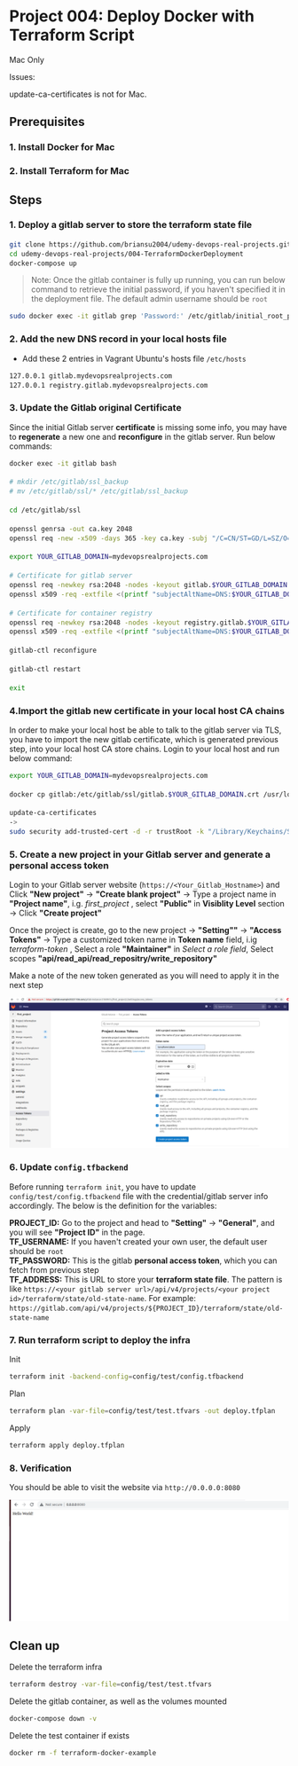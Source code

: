 # Project 004: Deploy Docker with Terraform Script

Mac Only

Issues:

update-ca-certificates is not for Mac.

<!--
## <a name="prerequisites">Prerequisites</a>

- Ubuntu 20.04 OS (Minimum 2 core CPU/8GB RAM/30GB Disk)
- Docker (see installation guide [here](https://docs.docker.com/get-docker/))
- Docker Compose (see installation guide [here](https://docs.docker.com/compose/install/))
- Terraform (see installation guide [here](https://developer.hashicorp.com/terraform/tutorials/aws-get-started/install-cli))
-->

## Prerequisites

### 1. Install Docker for Mac

### 2. Install Terraform for Mac

## Steps

### 1. Deploy a gitlab server to store the terraform state file

```bash
git clone https://github.com/briansu2004/udemy-devops-real-projects.git
cd udemy-devops-real-projects/004-TerraformDockerDeployment
docker-compose up
```

> Note: Once the gitlab container is fully up running, you can run below command to retrieve the initial password, if you haven't specified it in the deployment file. The default admin username should be `root`

```bash
sudo docker exec -it gitlab grep 'Password:' /etc/gitlab/initial_root_password
```

### 2. Add the new DNS record in your local hosts file

<!--
In your `docker-compose.yaml`, you have defined your gitlab server hostname in `hostname` field. Add it to your local hosts file so that you can use it to git clone the repo from your gitlab server.

```bash
export Your_Local_Host_IP=<Your_Local_Host_IP>
echo "${Your_Local_Host_IP}  gitlab.<Your_Gitlab_Hostname>" |sudo tee -a /etc/hosts
i.g.
echo "${Your_Local_Host_IP}  gitlab.mydevopsrealprojects.com" |sudo tee -a /etc/hosts
```

Then you should be able to access the Gitlab website via `https://<Your_Gitlab_Hostname>`
-->

- Add these 2 entries in Vagrant Ubuntu's hosts file `/etc/hosts`

```bash
127.0.0.1 gitlab.mydevopsrealprojects.com
127.0.0.1 registry.gitlab.mydevopsrealprojects.com
```

### 3. Update the Gitlab original Certificate

Since the initial Gitlab server **certificate** is missing some info, you may have to **regenerate** a new one and **reconfigure** in the gitlab server. Run below commands:

```bash
docker exec -it gitlab bash

# mkdir /etc/gitlab/ssl_backup
# mv /etc/gitlab/ssl/* /etc/gitlab/ssl_backup

cd /etc/gitlab/ssl

openssl genrsa -out ca.key 2048
openssl req -new -x509 -days 365 -key ca.key -subj "/C=CN/ST=GD/L=SZ/O=Acme, Inc./CN=Acme Root CA" -out ca.crt

export YOUR_GITLAB_DOMAIN=mydevopsrealprojects.com

# Certificate for gitlab server
openssl req -newkey rsa:2048 -nodes -keyout gitlab.$YOUR_GITLAB_DOMAIN.key -subj "/C=CN/ST=GD/L=SZ/O=Acme, Inc./CN=*.$YOUR_GITLAB_DOMAIN" -out gitlab.$YOUR_GITLAB_DOMAIN.csr
openssl x509 -req -extfile <(printf "subjectAltName=DNS:$YOUR_GITLAB_DOMAIN,DNS:gitlab.$YOUR_GITLAB_DOMAIN") -days 365 -in gitlab.$YOUR_GITLAB_DOMAIN.csr -CA ca.crt -CAkey ca.key -CAcreateserial -out gitlab.$YOUR_GITLAB_DOMAIN.crt

# Certificate for container registry
openssl req -newkey rsa:2048 -nodes -keyout registry.gitlab.$YOUR_GITLAB_DOMAIN.key -subj "/C=CN/ST=GD/L=SZ/O=Acme, Inc./CN=*.$YOUR_GITLAB_DOMAIN" -out registry.gitlab.$YOUR_GITLAB_DOMAIN.csr
openssl x509 -req -extfile <(printf "subjectAltName=DNS:$YOUR_GITLAB_DOMAIN,DNS:gitlab.$YOUR_GITLAB_DOMAIN,DNS:registry.gitlab.$YOUR_GITLAB_DOMAIN") -days 365 -in registry.gitlab.$YOUR_GITLAB_DOMAIN.csr -CA ca.crt -CAkey ca.key -CAcreateserial -out registry.gitlab.$YOUR_GITLAB_DOMAIN.crt

gitlab-ctl reconfigure

gitlab-ctl restart

exit
```

### 4.Import the gitlab new certificate in your local host CA chains

In order to make your local host be able to talk to the gitlab server via TLS, you have to import the new gitlab certificate, which is generated previous step, into your local host CA store chains. Login to your local host and run below command:

```bash
export YOUR_GITLAB_DOMAIN=mydevopsrealprojects.com

docker cp gitlab:/etc/gitlab/ssl/gitlab.$YOUR_GITLAB_DOMAIN.crt /usr/local/share/ca-certificates/

update-ca-certificates
->
sudo security add-trusted-cert -d -r trustRoot -k "/Library/Keychains/System.keychain" /usr/local/share/ca-certificates/gitlab.$YOUR_GITLAB_DOMAIN.crt
```

<!--
> Note: If you are using CentOS, you may need to include "-addext basicConfstraints=critical,CA:TRUE" in the ca.crt file and use `update-ca-trust` command instead.

```bash
# For CentOS
openssl req -new -x509 -days 365 -key ca.key -addext basicConstraints=critical,CA:TRUE -subj "/C=CN/ST=GD/L=SZ/0=Acme, Inc./CN=Acme Root CA"  -out ca.crt
```
-->

### 5. Create a new project in your Gitlab server and generate a personal access token

Login to your Gitlab server website (`https://<Your_Gitlab_Hostname>`) and Click **"New project"** -> **"Create blank project"** -> Type a project name in **"Project name"**, i.g. *first_project*  , select **"Public"** in **Visiblity Level** section -> Click **"Create project"** </br>

Once the project is create, go to the new project -> **"Setting""** -> **"Access Tokens"** -> Type a customized token name in **Token name** field, i.ig  *terraform-token* , Select a role **"Maintainer"** in *Select a role field*, Select scopes **"api/read_api/read_repositry/write_repository"** </br>

Make a note of the new token generated as you will need to apply it in the next step

![gitlab-personal-accees-token](images/gitlab-personal-accees-token.png)

### 6. Update `config.tfbackend`

Before running `terraform init`, you have to update `config/test/config.tfbackend` file with the credential/gitlab server info accordingly. The below is the definition for the variables:</br>

**PROJECT_ID:** Go to the project and head to **"Setting"** -> **"General"**, and you will see **"Project ID"** in the page. </br>
**TF_USERNAME:** If you haven't created your own user, the default user should be `root` </br>
**TF_PASSWORD:** This is the gitlab **personal access token**, which you can fetch from previous step </br>
**TF_ADDRESS:** This is URL to store your **terraform state file**. The pattern is like `https://<your gitlab server url>/api/v4/projects/<your project id>/terraform/state/old-state-name`. For example:
`https://gitlab.com/api/v4/projects/${PROJECT_ID}/terraform/state/old-state-name`

### 7. Run terraform script to deploy the infra

Init

```bash
terraform init -backend-config=config/test/config.tfbackend
```

Plan

```bash
terraform plan -var-file=config/test/test.tfvars -out deploy.tfplan
```

Apply

```bash
terraform apply deploy.tfplan
```

### 8. Verification

You should be able to visit the website via `http://0.0.0.0:8080`

![hello-world](images/hello-world.png)

## Clean up

Delete the terraform infra

```bash
terraform destroy -var-file=config/test/test.tfvars 
```

Delete the gitlab container, as well as the volumes mounted

```bash
docker-compose down -v
```

Delete the test container if exists

```bash
docker rm -f terraform-docker-example
```
